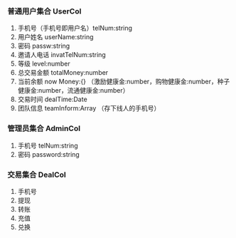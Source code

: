### 普通用户集合 UserCol

1. 手机号（手机号即用户名）telNum:string
2. 用户姓名 userName:string
3. 密码 passw:string
4. 邀请人电话 invatTelNum:string
5. 等级 level:number
6. 总交易金额 totalMoney:number
7. 当前余额 now Money:{} （激励健康金:number，购物健康金:number，种子健康金:number，流通健康金:number）
8. 交易时间 dealTime:Date
9. 团队信息 teamInform:Array<string> （存下线人的手机号）

### 管理员集合 AdminCol

1. 手机号 telNum:string
2. 密码 password:string

### 交易集合 DealCol

1. 手机号
2. 提现
3. 转账
4. 充值
5. 兑换